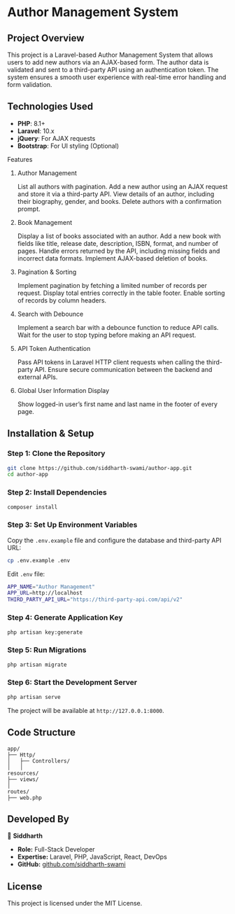 # Author Management System

## Project Overview
This project is a Laravel-based Author Management System that allows users to add new authors via an AJAX-based form. The author data is validated and sent to a third-party API using an authentication token. The system ensures a smooth user experience with real-time error handling and form validation.

## Technologies Used
- **PHP**: 8.1+
- **Laravel**: 10.x
- **jQuery**: For AJAX requests
- **Bootstrap**: For UI styling (Optional)

Features
1. Author Management

    List all authors with pagination.
    Add a new author using an AJAX request and store it via a third-party API.
    View details of an author, including their biography, gender, and books.
    Delete authors with a confirmation prompt.

2. Book Management

    Display a list of books associated with an author.
    Add a new book with fields like title, release date, description, ISBN, format, and number of pages.
    Handle errors returned by the API, including missing fields and incorrect data formats.
    Implement AJAX-based deletion of books.

3. Pagination & Sorting

    Implement pagination by fetching a limited number of records per request.
    Display total entries correctly in the table footer.
    Enable sorting of records by column headers.

4. Search with Debounce

    Implement a search bar with a debounce function to reduce API calls.
    Wait for the user to stop typing before making an API request.

5. API Token Authentication

    Pass API tokens in Laravel HTTP client requests when calling the third-party API.
    Ensure secure communication between the backend and external APIs.

6. Global User Information Display

    Show logged-in user’s first name and last name in the footer of every page.

## Installation & Setup
### Step 1: Clone the Repository
```sh
git clone https://github.com/siddharth-swami/author-app.git
cd author-app
```

### Step 2: Install Dependencies
```sh
composer install
```

### Step 3: Set Up Environment Variables
Copy the `.env.example` file and configure the database and third-party API URL:
```sh
cp .env.example .env
```
Edit `.env` file:
```sh
APP_NAME="Author Management"
APP_URL=http://localhost
THIRD_PARTY_API_URL="https://third-party-api.com/api/v2"
```

### Step 4: Generate Application Key
```sh
php artisan key:generate
```

### Step 5: Run Migrations
```sh
php artisan migrate
```

### Step 6: Start the Development Server
```sh
php artisan serve
```
The project will be available at `http://127.0.0.1:8000`.


## Code Structure
```
app/
├── Http/
│   ├── Controllers/
│   │   
resources/
├── views/
│     
routes/
├── web.php
```

## Developed By
👤 **Siddharth**
- **Role:** Full-Stack Developer
- **Expertise:** Laravel, PHP, JavaScript, React, DevOps
- **GitHub:** [github.com/siddharth-swami](https://github.com/siddharth-swami)

## License
This project is licensed under the MIT License.

